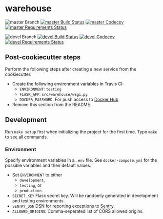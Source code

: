 # warehouse

![master Branch](https://img.shields.io/badge/branch-master-blue.svg)
[![master Build Status](https://travis-ci.org/DD-DeCaF/warehouse.svg?branch=master)](https://travis-ci.org/DD-DeCaF/warehouse)
[![master Codecov](https://codecov.io/gh/DD-DeCaF/warehouse/branch/master/graph/badge.svg)](https://codecov.io/gh/DD-DeCaF/warehouse/branch/master)
[![master Requirements Status](https://requires.io/github/DD-DeCaF/warehouse/requirements.svg?branch=master)](https://requires.io/github/DD-DeCaF/warehouse/requirements/?branch=master)

![devel Branch](https://img.shields.io/badge/branch-devel-blue.svg)
[![devel Build Status](https://travis-ci.org/DD-DeCaF/warehouse.svg?branch=devel)](https://travis-ci.org/DD-DeCaF/warehouse)
[![devel Codecov](https://codecov.io/gh/DD-DeCaF/warehouse/branch/devel/graph/badge.svg)](https://codecov.io/gh/DD-DeCaF/warehouse/branch/devel)
[![devel Requirements Status](https://requires.io/github/DD-DeCaF/warehouse/requirements.svg?branch=devel)](https://requires.io/github/DD-DeCaF/warehouse/requirements/?branch=devel)

## Post-cookiecutter steps

Perform the following steps after creating a new service from the cookiecutter.

* Create the following environment variables in Travis CI:
  * `ENVIRONMENT`: `testing`
  * `FLASK_APP`: `src/warehouse/wsgi.py`
  * `DOCKER_PASSWORD`: For push access to [Docker Hub](https://hub.docker.com/u/dddecaf/dashboard/)
* Remove this section from the README.

## Development

Run `make setup` first when initializing the project for the first time. Type
`make` to see all commands.

### Environment

Specify environment variables in a `.env` file. See `docker-compose.yml` for the
possible variables and their default values.

* Set `ENVIRONMENT` to either
  * `development`,
  * `testing`, or
  * `production`.
* `SECRET_KEY` Flask secret key. Will be randomly generated in development and testing environments.
* `SENTRY_DSN` DSN for reporting exceptions to
  [Sentry](https://docs.sentry.io/clients/python/integrations/flask/).
* `ALLOWED_ORIGINS`: Comma-seperated list of CORS allowed origins.
